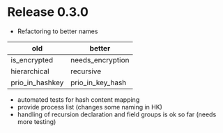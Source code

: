 # Release 0.3.0
-  Refactoring to better names

| old | better |
| -------------- | ------------------ |
| is_encrypted | needs_encryption |
| hierarchical | recursive |
| prio_in_hashkey | prio_in_key_hash |  


- automated tests for hash content mapping
- provide process list (changes some naming in HK)
- handling of recursion declaration and field groups is ok so far (needs more testing)